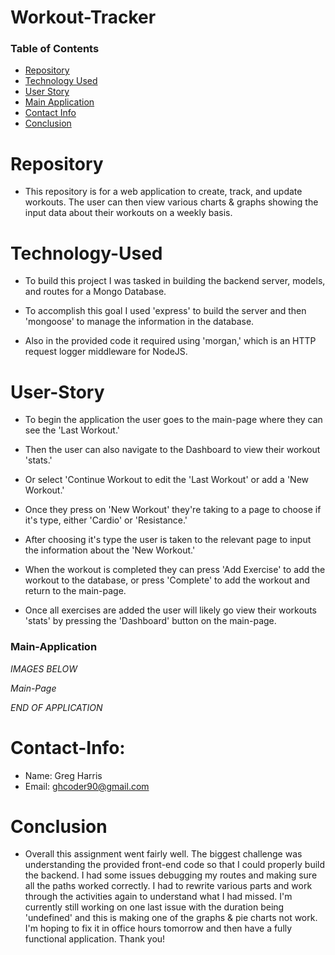 # Workout-Tracker

### Table of Contents 

* [Repository](#Repository) 
* [Technology Used](#Technology-Used) 
* [User Story](#User-Story)
* [Main Application](#Main-Application)
* [Contact Info](#Contact-Info)
* [Conclusion](#Conclusion)

# Repository

- This repository is for a web application to create, track, and update workouts. The user can then view various charts & graphs showing the input data about their workouts on a weekly basis.

# Technology-Used

- To build this project I was tasked in building the backend server, models, and routes for a Mongo Database. 

- To accomplish this goal I used 'express' to build the server and then 'mongoose' to manage the information in the database. 

- Also in the provided code it required using 'morgan,' which is an HTTP request logger middleware for NodeJS.

# User-Story

- To begin the application the user goes to the main-page where they can see the 'Last Workout.'

- Then the user can also navigate to the Dashboard to view their workout 'stats.' 

- Or select 'Continue Workout to edit the 'Last Workout' or add a 'New Workout.'

- Once they press on 'New Workout' they're taking to a page to choose if it's type, either 'Cardio' or 'Resistance.'

- After choosing it's type the user is taken to the relevant page to input the information about the 'New Workout.' 

- When the workout is completed they can press 'Add Exercise' to add the workout to the database, or press 'Complete' to add the workout and return to the main-page.

- Once all exercises are added the user will likely go view their workouts 'stats' by pressing the 'Dashboard' button on the main-page. 

### Main-Application

*IMAGES BELOW*

*Main-Page*
 <!-- insert images -->

*END OF APPLICATION*

# Contact-Info:

- Name: Greg Harris
- Email: ghcoder90@gmail.com

# Conclusion

- Overall this assignment went fairly well. The biggest challenge was understanding the provided front-end code so that I could properly build the backend. I had some issues debugging my routes and making sure all the paths worked correctly. I had to rewrite various parts and work through the activities again to understand what I had missed. I'm currently still working on one last issue with the duration being 'undefined' and this is making one of the graphs & pie charts not work. I'm hoping to fix it in office hours tomorrow and then have a fully functional application. Thank you!